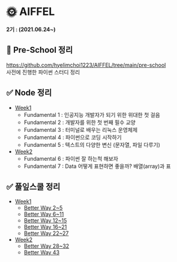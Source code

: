 # 🌞 AIFFEL
**2기 : (2021.06.24~)**
## 🎁 Pre-School 정리
https://github.com/hyelimchoi1223/AIFFEL/tree/main/pre-school    
사전에 진행한 파이썬 스터디 정리
## ✅ Node 정리
* [Week1](https://github.com/hyelimchoi1223/AIFFEL/tree/main/week1/node)
  * Fundamental 1 : 인공지능 개발자가 되기 위한 위대한 첫 걸음
  * Fundamental 2 : 개발자를 위한 첫 번째 필수 교양
  * Fundamental 3 : 터미널로 배우는 리눅스 운영체제
  * Fundamental 4 : 파이썬으로 코딩 시작하기
  * Fundamental 5 : 텍스트의 다양한 변신 (문자열, 파일 다루기)
* [Week2](https://github.com/hyelimchoi1223/AIFFEL/tree/main/week2/node)
  * Fundamental 6 : 파이썬 잘 하는척 해보자
  * Fundamental 7 : Data 어떻게 표현하면 좋을까? 배열(array)과 표

## ✅ 풀잎스쿨 정리
* [Week1](https://github.com/hyelimchoi1223/AIFFEL/tree/main/week1/[풀잎]코딩마스터)
  * [Better Way 2~5](https://github.com/hyelimchoi1223/AIFFEL/blob/main/week1/%5B%ED%92%80%EC%9E%8E%5D%EC%BD%94%EB%94%A9%EB%A7%88%EC%8A%A4%ED%84%B0/2021.06.28.md)
  * [Better Way 6~11](https://github.com/hyelimchoi1223/AIFFEL/blob/main/week1/%5B%ED%92%80%EC%9E%8E%5D%EC%BD%94%EB%94%A9%EB%A7%88%EC%8A%A4%ED%84%B0/2021.06.29.md)
  * [Better Way 12~15](https://github.com/hyelimchoi1223/AIFFEL/blob/main/week1/%5B%ED%92%80%EC%9E%8E%5D%EC%BD%94%EB%94%A9%EB%A7%88%EC%8A%A4%ED%84%B0/2021.06.30.md)
  * [Better Way 16~21](https://github.com/hyelimchoi1223/AIFFEL/blob/main/week1/%5B%ED%92%80%EC%9E%8E%5D%EC%BD%94%EB%94%A9%EB%A7%88%EC%8A%A4%ED%84%B0/2021.07.01.md)
  * [Better Way 22~27](https://github.com/hyelimchoi1223/AIFFEL/blob/main/week1/%5B%ED%92%80%EC%9E%8E%5D%EC%BD%94%EB%94%A9%EB%A7%88%EC%8A%A4%ED%84%B0/2021.07.02.md)  
* [Week2](https://github.com/hyelimchoi1223/AIFFEL/tree/main/week2/[풀잎]코딩마스터)
  * [Better Way 28~32](https://github.com/hyelimchoi1223/AIFFEL/blob/main/week2/%5B%ED%92%80%EC%9E%8E%5D%EC%BD%94%EB%94%A9%EB%A7%88%EC%8A%A4%ED%84%B0/2021.07.05.md)  
  * [Better Way 43](https://github.com/hyelimchoi1223/AIFFEL/blob/main/week2/%5B%ED%92%80%EC%9E%8E%5D%EC%BD%94%EB%94%A9%EB%A7%88%EC%8A%A4%ED%84%B0/2021.07.07.md)  
